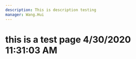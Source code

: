 ```yaml
---
description: This is description testing
manager: Wang.Hui
---
```

# this is a test page 4/30/2020 11:31:03 AM
